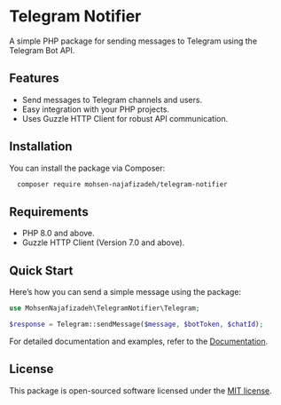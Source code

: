 
# Telegram Notifier

A simple PHP package for sending messages to Telegram using the Telegram Bot API.

## Features

- Send messages to Telegram channels and users.
- Easy integration with your PHP projects.
- Uses Guzzle HTTP Client for robust API communication.

## Installation

You can install the package via Composer:

```bash
  composer require mohsen-najafizadeh/telegram-notifier
```

## Requirements

- PHP 8.0 and above.
- Guzzle HTTP Client (Version 7.0 and above).

## Quick Start

Here’s how you can send a simple message using the package:

```php
use MohsenNajafizadeh\TelegramNotifier\Telegram;

$response = Telegram::sendMessage($message, $botToken, $chatId);
```
For detailed documentation and examples, refer to the [Documentation](DOCUMENTATION.md).

## License

This package is open-sourced software licensed under the [MIT license](LICENSE).
